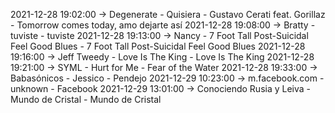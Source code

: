 2021-12-28 19:02:00 -> Degenerate - Quisiera - Gustavo Cerati feat. Gorillaz - Tomorrow comes today, amo dejarte así
2021-12-28 19:08:00 -> Bratty - tuviste - tuviste
2021-12-28 19:13:00 -> Nancy - 7 Foot Tall Post-Suicidal Feel Good Blues - 7 Foot Tall Post-Suicidal Feel Good Blues
2021-12-28 19:16:00 -> Jeff Tweedy - Love Is The King - Love Is The King
2021-12-28 19:21:00 -> SYML - Hurt for Me - Fear of the Water
2021-12-28 19:33:00 -> Babasónicos - Jessico - Pendejo
2021-12-29 10:23:00 -> m.facebook.com - unknown - Facebook
2021-12-29 13:01:00 -> Conociendo Rusia y Leiva - Mundo de Cristal - Mundo de Cristal

